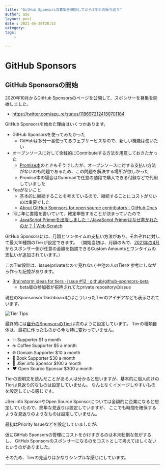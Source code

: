 ```yaml
---
title: "GitHub Sponsorsの募集を開始してから1年半の振り返り"
author: azu
layout: post
date : 2021-06-26T20:53
category: 
tags:
    - 

---
```


# GitHub Sponsors

## GitHub Sponsorsの開始

2020年10月からGitHub Sponsorsのページを公開して、スポンサーを募集を開始しました。

- https://twitter.com/azu_re/status/1186972124180701184

GitHub Sponsorsを始めた理由はいくつかあります。

- GitHub Sponsorsを使ってみたかった
  - GitHubは多分一番使ってるウェブサービスなので、新しい機能は使いたい
- オープンソースに対して金銭的にContributeする方法を用意しておきたかった
  - [Promise本](https://azu.github.io/promises-book/)のときもそうでしたが、オープンソースに対する支払い方法がないのも問題であるため、この問題を解決する場所が欲しかった
  - Promise本の場合はGumroadで任意の値段で購入できる付録などで代用していました
- Feeがないこと
  - 基本的に継続することを考えているので、継続することにコストがないのは重要でした
  - [About GitHub Sponsors for open source contributors - GitHub Docs](https://docs.github.com/en/sponsors/receiving-sponsorships-through-github-sponsors/about-github-sponsors-for-open-source-contributors)
- 同じ年に書籍を書いていて、確定申告することが決まっていたので
  - [JavaScript Primerを出版しました！/JavaScript Primerはなぜ書かれたのか？ | Web Scratch](https://efcl.info/2020/04/27/jsprimer/)

GitHub Sponsorsには、月額とワンタイムの支払い方法があり、それぞれに対して最大10種類のTierが設定できます。
（開始当初は、月額のみで、[2021年の4月](https://github.blog/changelog/2021-04-06-custom-amounts-and-one-time-payments-rolling-out-to-github-sponsors/)からスポンサー側が任意の金額を指摘できるCustom Amountsとワンタイムの支払いが追加されています。）

このTier設計は、Issue(privateなので見れない)や他の人のTierを参考にしながら作った記憶があります。

- [Brainstorm ideas for tiers · Issue #12 · github/github-sponsors-beta](https://github.com/github/github-sponsors-beta/issues/12)
  - beta版の参加者が招待されてたprivate repositoryのissue

現在のSponsonsor DashboardにはこういったTierのアイデアなども表示されています。

![Tier Tips](https://efcl.info/wp-content/uploads/2021/06/27-1624721656.png)

最終的には[自分のSponsorsのTier](https://github.com/sponsors/azu)は次のように設定しています。
Tierの種類自体は、最初に作ったものから今も特に変わっていません。

- ✨ Supporter $1 a month
- ☕️ Coffee Supporter $5 a month
- 🌐 Domain Supporter $10 a month
- 📖 Book Supporter $30 a month
- 💚 JSer.info Sponsor $100 a month
- ❤️ Open Source Sponsor $300 a month

Tierの説明文を読んだことがある人は分かると思いますが、基本的に個人向けのTierは見返り的なものは設定していません。
なんとなくイメージしやすいものを設定している感じです。

JSer.info SponsorやOpen Source Sponsorについては金額的に企業になると想定していたので、簡単な見返りは設定していますが、
ここでも時間を確保するような見返りのようなものは設定していません。

最初はPriority Issueなどを設定していましたが、

仮にGitHub Sponsorsの管理にコストをかけすぎるのは本末転倒な気がするし、
GitHub Sponsorsのスポンサーになるのをコストとして考えてほしくないというのがありました。

そのため、Tierの見返りはかなりシンプルな感じにしています。

----

##